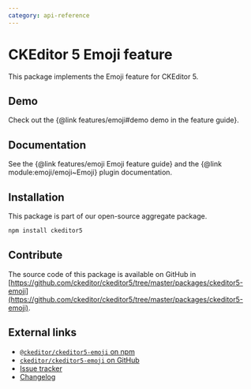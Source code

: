 ```yaml
---
category: api-reference
---
```


# CKEditor&nbsp;5 Emoji feature

This package implements the Emoji feature for CKEditor&nbsp;5.

## Demo

Check out the {@link features/emoji#demo demo in the feature guide}.

## Documentation

See the {@link features/emoji Emoji feature guide} and the {@link module:emoji/emoji~Emoji} plugin documentation.

## Installation

This package is part of our open-source aggregate package.

```bash
npm install ckeditor5
```

## Contribute

The source code of this package is available on GitHub in [https://github.com/ckeditor/ckeditor5/tree/master/packages/ckeditor5-emoji](https://github.com/ckeditor/ckeditor5/tree/master/packages/ckeditor5-emoji).

## External links

* [`@ckeditor/ckeditor5-emoji` on npm](https://www.npmjs.com/package/@ckeditor/ckeditor5-emoji)
* [`ckeditor/ckeditor5-emoji` on GitHub](https://github.com/ckeditor/ckeditor5/tree/master/packages/ckeditor5-emoji)
* [Issue tracker](https://github.com/ckeditor/ckeditor5/issues)
* [Changelog](https://github.com/ckeditor/ckeditor5/blob/master/CHANGELOG.md)
